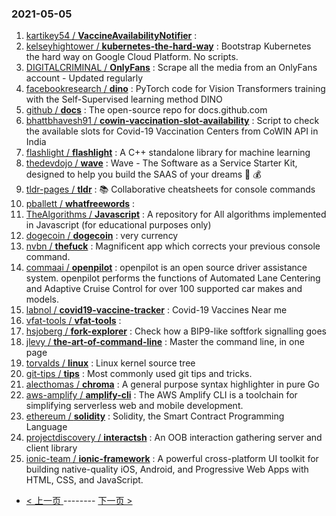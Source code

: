 ### 2021-05-05 
1. [
        kartikey54 /
**VaccineAvailabilityNotifier**](https://github.com/kartikey54/VaccineAvailabilityNotifier) : 
1. [
        kelseyhightower /
**kubernetes-the-hard-way**](https://github.com/kelseyhightower/kubernetes-the-hard-way) : Bootstrap Kubernetes the hard way on Google Cloud Platform. No scripts.
1. [
        DIGITALCRIMINAL /
**OnlyFans**](https://github.com/DIGITALCRIMINAL/OnlyFans) : Scrape all the media from an OnlyFans account - Updated regularly
1. [
        facebookresearch /
**dino**](https://github.com/facebookresearch/dino) : PyTorch code for Vision Transformers training with the Self-Supervised learning method DINO
1. [
        github /
**docs**](https://github.com/github/docs) : The open-source repo for docs.github.com
1. [
        bhattbhavesh91 /
**cowin-vaccination-slot-availability**](https://github.com/bhattbhavesh91/cowin-vaccination-slot-availability) : Script to check the available slots for Covid-19 Vaccination Centers from CoWIN API in India
1. [
        flashlight /
**flashlight**](https://github.com/flashlight/flashlight) : A C++ standalone library for machine learning
1. [
        thedevdojo /
**wave**](https://github.com/thedevdojo/wave) : Wave - The Software as a Service Starter Kit, designed to help you build the SAAS of your dreams 🚀 💰
1. [
        tldr-pages /
**tldr**](https://github.com/tldr-pages/tldr) : 📚 Collaborative cheatsheets for console commands
1. [
        pballett /
**whatfreewords**](https://github.com/pballett/whatfreewords) : 
1. [
        TheAlgorithms /
**Javascript**](https://github.com/TheAlgorithms/Javascript) : A repository for All algorithms implemented in Javascript (for educational purposes only)
1. [
        dogecoin /
**dogecoin**](https://github.com/dogecoin/dogecoin) : very currency
1. [
        nvbn /
**thefuck**](https://github.com/nvbn/thefuck) : Magnificent app which corrects your previous console command.
1. [
        commaai /
**openpilot**](https://github.com/commaai/openpilot) : openpilot is an open source driver assistance system. openpilot performs the functions of Automated Lane Centering and Adaptive Cruise Control for over 100 supported car makes and models.
1. [
        labnol /
**covid19-vaccine-tracker**](https://github.com/labnol/covid19-vaccine-tracker) : Covid-19 Vaccines Near me
1. [
        vfat-tools /
**vfat-tools**](https://github.com/vfat-tools/vfat-tools) : 
1. [
        hsjoberg /
**fork-explorer**](https://github.com/hsjoberg/fork-explorer) : Check how a BIP9-like softfork signalling goes
1. [
        jlevy /
**the-art-of-command-line**](https://github.com/jlevy/the-art-of-command-line) : Master the command line, in one page
1. [
        torvalds /
**linux**](https://github.com/torvalds/linux) : Linux kernel source tree
1. [
        git-tips /
**tips**](https://github.com/git-tips/tips) : Most commonly used git tips and tricks.
1. [
        alecthomas /
**chroma**](https://github.com/alecthomas/chroma) : A general purpose syntax highlighter in pure Go
1. [
        aws-amplify /
**amplify-cli**](https://github.com/aws-amplify/amplify-cli) : The AWS Amplify CLI is a toolchain for simplifying serverless web and mobile development.
1. [
        ethereum /
**solidity**](https://github.com/ethereum/solidity) : Solidity, the Smart Contract Programming Language
1. [
        projectdiscovery /
**interactsh**](https://github.com/projectdiscovery/interactsh) : An OOB interaction gathering server and client library
1. [
        ionic-team /
**ionic-framework**](https://github.com/ionic-team/ionic-framework) : A powerful cross-platform UI toolkit for building native-quality iOS, Android, and Progressive Web Apps with HTML, CSS, and JavaScript. 

- [ < 上一页 ](https://github.com/able8/github-trending-daily-record/blob/master/2021-05-04.md) -------- [ 下一页 > ](https://github.com/able8/github-trending-daily-record/blob/master/2021-05-06.md)